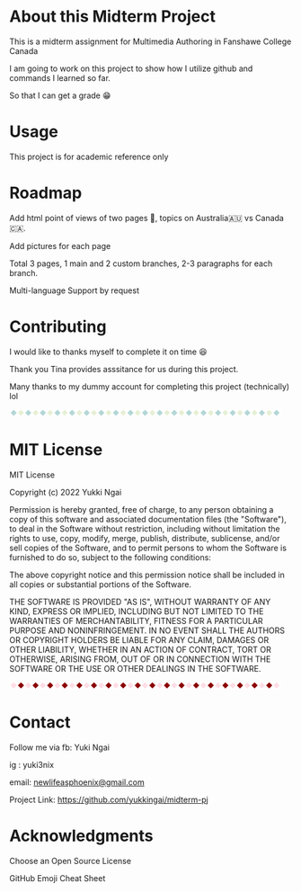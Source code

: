 # About this Midterm Project
This is a midterm assignment for Multimedia Authoring in Fanshawe College Canada

I am going to work on this project to show how I utilize github and commands I learned so far.

So that I can get a grade :grin:

# Usage
This project is for academic reference only

# Roadmap
Add html point of views of two pages :thought_balloon:, topics on Australia:australia: vs Canada:canada:.

Add pictures for each page

Total 3 pages, 1 main and 2 custom branches, 2-3 paragraphs for each branch.

Multi-language Support by request

# Contributing
I would like to thanks myself to complete it on time :satisfied:

Thank you Tina provides asssitance for us during this project.

Many thanks to my dummy account for completing this project (technically) lol

![alt text](https://github.com/yukkingai/midterm-pj/blob/main/green-sq.gif)

# MIT License
MIT License

Copyright (c) 2022 Yukki Ngai

Permission is hereby granted, free of charge, to any person obtaining a copy
of this software and associated documentation files (the "Software"), to deal
in the Software without restriction, including without limitation the rights
to use, copy, modify, merge, publish, distribute, sublicense, and/or sell
copies of the Software, and to permit persons to whom the Software is
furnished to do so, subject to the following conditions:

The above copyright notice and this permission notice shall be included in all
copies or substantial portions of the Software.

THE SOFTWARE IS PROVIDED "AS IS", WITHOUT WARRANTY OF ANY KIND, EXPRESS OR
IMPLIED, INCLUDING BUT NOT LIMITED TO THE WARRANTIES OF MERCHANTABILITY,
FITNESS FOR A PARTICULAR PURPOSE AND NONINFRINGEMENT. IN NO EVENT SHALL THE
AUTHORS OR COPYRIGHT HOLDERS BE LIABLE FOR ANY CLAIM, DAMAGES OR OTHER
LIABILITY, WHETHER IN AN ACTION OF CONTRACT, TORT OR OTHERWISE, ARISING FROM,
OUT OF OR IN CONNECTION WITH THE SOFTWARE OR THE USE OR OTHER DEALINGS IN THE
SOFTWARE.

![alt text](https://github.com/yukkingai/midterm-pj/blob/main/red-sq.gif)
# Contact
Follow me via fb: Yuki Ngai

ig : yuki3nix

email: newlifeasphoenix@gmail.com

Project Link: https://github.com/yukkingai/midterm-pj

# Acknowledgments
Choose an Open Source License

GitHub Emoji Cheat Sheet
